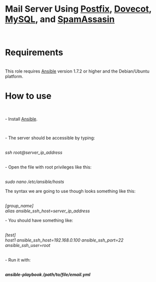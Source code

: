<h1>Mail Server Using <a href="http://www.postfix.org/">Postfix</a>, <a href="http://www.dovecot.org/">Dovecot</a>, <a href="http://www.mysql.com/">MySQL</a>, and <a href="http://spamassassin.apache.org/">SpamAssasin</a></h1><br>

<h1>Requirements</h1><br>
This role requires <a href="http://www.ansibleworks.com/">Ansible</a> version 1.7.2 or higher and the Debian/Ubuntu platform.<br>

<h1>How to use</h1><br>
<p> - Install <a href="http://www.ansibleworks.com/">Ansible</a>.</p><br>
<p> - The server should be accessible by typing:</p><br>
<i>ssh root@server_ip_address</i><br><br>
<p> - Open the file with root privileges like this:</p><br>
<i>sudo nano /etc/ansible/hosts</i><br>
<p>The syntax we are going to use though looks something like this:</p><br>
<i>[group_name]<br>
alias ansible_ssh_host=server_ip_address</i><br>
<p> - You should have something like:</p><br>
<i>[test]<br>
host1 ansible_ssh_host=192.168.0.100 ansible_ssh_port=22 ansible_ssh_user=root</i><br><br>
<p> - Run it with:</p><br>
<i><b>ansible-playbook /path/to/file/email.yml</b></i>